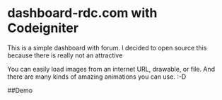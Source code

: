 # dashboard-rdc.com with Codeigniter

This is a simple dashboard  with forum. I decided to open source this because there is really not an attractive

You can easily load images from an internet URL, drawable, or file. And there are many kinds of amazing animations you can use. :-D

##Demo

